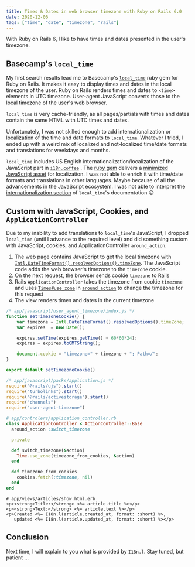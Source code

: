 ```yaml
---
title: Times & Dates in web browser timezone with Ruby on Rails 6.0
date: 2020-12-06
tags: ["time", "date", "timezone", "rails"]
---
```


With Ruby on Rails 6, I like to have times and dates presented in the user's timezone.

## Basecamp's `local_time`

My first search results lead me to Basecamp's [`local_time`](https://github.com/basecamp/local_time/) ruby gem for Ruby on Rails. It makes it easy to display times and dates in the local timezone of the user. Ruby on Rails renders times and dates to `<time`> elements in UTC timezone. User-agent JavaScript converts those to the local timezone of the user's web browser.

`local_time` is very cache-friendly, as all pages/partials with times and dates contain the same HTML with UTC times and dates.

Unfortunately, I was not skilled enough to add internationalization or localization of the time and date formats to `local_time`. Whatever I tried, I ended up with a weird mix of localized and not-localized time/date formats and translations for weekdays and months.

`local_time` includes US English internationalization/localization of the JavaScript part in [`i18n.coffee`](https://github.com/quatauta/local_time/blob/master/lib/assets/javascripts/src/local-time/config/i18n.coffee) . The [ruby gem](https://rubygems.org/gems/local_time) delivers a [minimized JavaScript asset](https://github.com/quatauta/local_time/blob/master/app/assets/javascripts/local-time.js) for localization. I was not able to enrich it with time/date formats and translations in other languages. Maybe because of all the advancements in the JavaScript ecosystem. I was not able to interpret the [internationalization section](https://github.com/basecamp/local_timeconfiguration) of `local_time`'s documentation :frowning_face:

## Custom with JavaScript, Cookies, and `ApplicationController`

Due to my inability to add translations to `local_time`'s JavaScript, I dropped `local_time` (until I advance to the required level) and did something custom with JavaScript, cookies, and ApplicationController `around_action`.

1. The web page contains JavaScript to get the local timezone with [`Intl.DateTimeFormat().resolvedOptions().timeZone`](https://developer.mozilla.org/en-US/docs/Web/JavaScript/Reference/Global_Objects/Intl/DateTimeFormat/resolvedOptions). The JavaScript code adds the web browser's timezone to the `timezone` cookie.
1. On the next request, the browser sends cookie `timezone` to Rails
1. Rails `ApplicationController` takes the timezone from cookie `timezone` and uses [`Times#use_zone`](https://api.rubyonrails.org/classes/Time.HTMLmethodmethod-c-use_zone) in [`around_action`](https://api.rubyonrails.org/classes/AbstractController/Callbacks/ClassMethods.HTMLmethod-i-around_action) to change the timezone for this request
1. The view renders times and dates in the current timezone

```js
/* app/javascript/user_agent_timezone/index.js */
function setTimezoneCookie() {
    var timezone = Intl.DateTimeFormat().resolvedOptions().timeZone;
    var expires  = new Date();

    expires.setTime(expires.getTime() + 60*60*24);
    expires = expires.toGMTString();

    document.cookie = "timezone=" + timezone + "; Path=/";
}

export default setTimezoneCookie()
```

```js
/* app/javascript/packs/application.js */
require("@rails/ujs").start()
require("turbolinks").start()
require("@rails/activestorage").start()
require("channels")
require("user-agent-timezone")
```

```ruby
# app/controlers/application_controller.rb
class ApplicationController < ActionController::Base
  around_action :switch_timezone

  private

  def switch_timezone(&action)
    Time.use_zone(timezone_from_cookies, &action)
  end

  def timezone_from_cookies
    cookies.fetch(:timezone, nil)
  end
end
```

```plaintext
# app/views/articles/show.html.erb
<p><strong>Title:</strong> <%= article.title %></p>
<p><strong>Text:</strong> <%= article.text %></p>
<p>Created <%= I18n.l(article.created_at, format: :short) %>,
   updated <%= I18n.l(article.updated_at, format: :short) %></p>
```

## Conclusion

Next time, I will explain to you what is provided by `I18n.l`. Stay tuned, but patient ...
